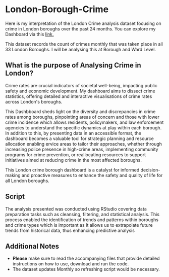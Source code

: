 # London-Borough-Crime

Here is my interpretation of the London Crime analysis dataset focusing on crime in London boroughs over the past 24 months. You can explore my Dashboard via this [link.](https://public.tableau.com/app/profile/charles.muiruri/vizzes)

This dataset records the count of crimes monthly that was taken place in all 33 London Boroughs. I will be analysing this at Borough and Ward Level.


## What is the purpose of Analysing Crime in London?

Crime rates are crucial indicators of societal well-being, impacting public safety and economic development. My dashboard aims to dissect crime statistics, offering detailed and interactive visualisations of crime rates across London's boroughs.

This Dashbboard sheds light on the diversity and discrepancies in crime rates among boroughs, pinpointing areas of concern and those with lower crime incidence which allows residents, policymakers, and law enforcement agencies to understand the specific dynamics at play within each borough. In addition to this, by presenting data in an accessible format, the dashboard becomes a valuable tool for strategic planning and resource allocation enabling ervice areas to tailor their approaches, whether through increasing police presence in high-crime areas, implementing community programs for crime prevention, or reallocating resources to support initiatives aimed at reducing crime in the most affected boroughs.

This London crime borough dashboard is a catalyst for informed decision-making and proactive measures to enhance the safety and quality of life for all London boroughs.


## Script

The analysis presented was conducted using RStudio covering data preparation tasks such as cleansing, filtering, and statistical analysis. This process enabled the identification of trends and patterns within boroughs and crime types which is important as It allows us to extrapolate future trends from historical data, thus enhancing predictive analysis

## Additional Notes

- **Please** make sure to read the accompanying files that provide detailed instructions on how to use, download and run the code.
- The dataset updates Monthly so refreshing script would be necessary. 


